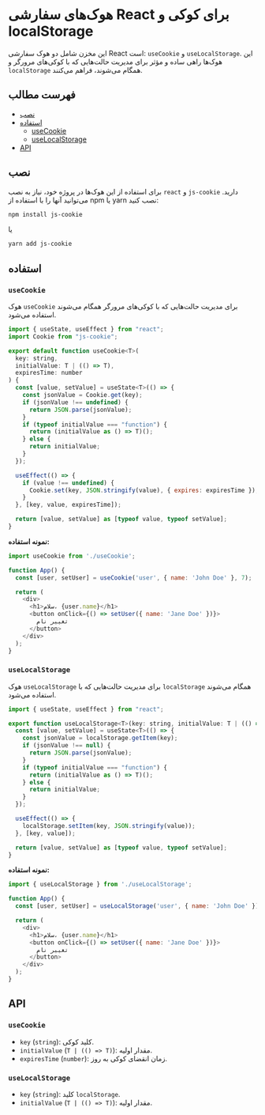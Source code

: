 


# هوک‌های سفارشی React برای کوکی و localStorage

این مخزن شامل دو هوک سفارشی React است: `useCookie` و `useLocalStorage`. این هوک‌ها راهی ساده و مؤثر برای مدیریت حالت‌هایی که با کوکی‌های مرورگر و `localStorage` همگام می‌شوند، فراهم می‌کنند.

## فهرست مطالب

- [نصب](#نصب)
- [استفاده](#استفاده)
  - [useCookie](#usecookie)
  - [useLocalStorage](#uselocalstorage)
- [API](#api)


## نصب

برای استفاده از این هوک‌ها در پروژه خود، نیاز به نصب `react` و `js-cookie` دارید. می‌توانید آنها را با استفاده از npm یا yarn نصب کنید:

```bash
npm install js-cookie
```

یا

```bash
yarn add js-cookie
```

## استفاده

### `useCookie`

هوک `useCookie` برای مدیریت حالت‌هایی که با کوکی‌های مرورگر همگام می‌شوند استفاده می‌شود.

```javascript
import { useState, useEffect } from "react";
import Cookie from "js-cookie";

export default function useCookie<T>(
  key: string,
  initialValue: T | (() => T),
  expiresTime: number
) {
  const [value, setValue] = useState<T>(() => {
    const jsonValue = Cookie.get(key);
    if (jsonValue !== undefined) {
      return JSON.parse(jsonValue);
    }
    if (typeof initialValue === "function") {
      return (initialValue as () => T)();
    } else {
      return initialValue;
    }
  });

  useEffect(() => {
    if (value !== undefined) {
      Cookie.set(key, JSON.stringify(value), { expires: expiresTime });
    }
  }, [key, value, expiresTime]);

  return [value, setValue] as [typeof value, typeof setValue];
}
```

**نمونه استفاده:**

```javascript
import useCookie from './useCookie';

function App() {
  const [user, setUser] = useCookie('user', { name: 'John Doe' }, 7);

  return (
    <div>
      <h1>سلام، {user.name}</h1>
      <button onClick={() => setUser({ name: 'Jane Doe' })}>
        تغییر نام
      </button>
    </div>
  );
}
```

### `useLocalStorage`

هوک `useLocalStorage` برای مدیریت حالت‌هایی که با `localStorage` همگام می‌شوند استفاده می‌شود.

```javascript
import { useState, useEffect } from "react";

export function useLocalStorage<T>(key: string, initialValue: T | (() => T)) {
  const [value, setValue] = useState<T>(() => {
    const jsonValue = localStorage.getItem(key);
    if (jsonValue !== null) {
      return JSON.parse(jsonValue);
    }
    if (typeof initialValue === "function") {
      return (initialValue as () => T)();
    } else {
      return initialValue;
    }
  });

  useEffect(() => {
    localStorage.setItem(key, JSON.stringify(value));
  }, [key, value]);

  return [value, setValue] as [typeof value, typeof setValue];
}
```

**نمونه استفاده:**

```javascript
import { useLocalStorage } from './useLocalStorage';

function App() {
  const [user, setUser] = useLocalStorage('user', { name: 'John Doe' });

  return (
    <div>
      <h1>سلام، {user.name}</h1>
      <button onClick={() => setUser({ name: 'Jane Doe' })}>
        تغییر نام
      </button>
    </div>
  );
}
```

## API

### `useCookie`

- `key` (`string`): کلید کوکی.
- `initialValue` (`T | (() => T)`): مقدار اولیه.
- `expiresTime` (`number`): زمان انقضای کوکی به روز.

### `useLocalStorage`

- `key` (`string`): کلید `localStorage`.
- `initialValue` (`T | (() => T)`): مقدار اولیه.


